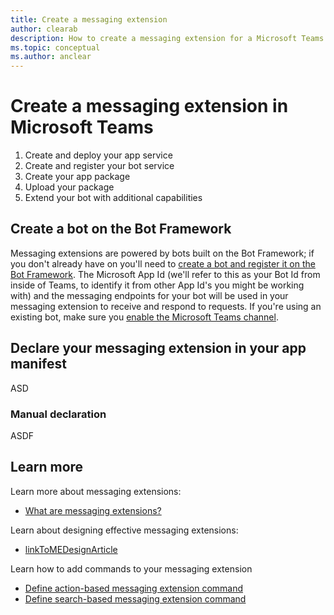 ```yaml
---
title: Create a messaging extension
author: clearab
description: How to create a messaging extension for a Microsoft Teams app.
ms.topic: conceptual
ms.author: anclear
---
```

# Create a messaging extension in Microsoft Teams

1. Create and deploy your app service
1. Create and register your bot service
1. Create your app package
1. Upload your package
1. Extend your bot with additional capabilities

## Create a bot on the Bot Framework

Messaging extensions are powered by bots built on the Bot Framework; if you don't already have on you'll need to [create a bot and register it on the Bot Framework](/foo.md). The Microsoft App Id (we'll refer to this as your Bot Id from inside of Teams, to identify it from other App Id's you might be working with) and the messaging endpoints for your bot will be used in your messaging extension to receive and respond to requests. If you're using an existing bot, make sure you [enable the Microsoft Teams channel](/azure/bot-service/bot-service-manage-channels.md?view=azure-bot-service-4.0).

## Declare your messaging extension in your app manifest

ASD

### Manual declaration

ASDF

## Learn more

Learn more about messaging extensions:

* [What are messaging extensions?](~/messaging-extensions/what-are-messaging-extensions.md)

Learn about designing effective messaging extensions:

* [linkToMEDesignArticle](./foo.md)

Learn how to add commands to your messaging extension

* [Define action-based messaging extension command](./foo.md)
* [Define search-based messaging extension command](./foo.md)